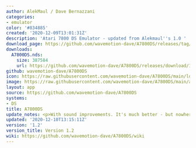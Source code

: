 ```yaml
---
author: AlekMaul / Dave Bernazzani
categories:
- emulator
color: '#834885'
created: '2020-12-09T13:01:31Z'
description: 'Atari 7800 DS Emulator - updated from Alekmaul''s 1.0 '
download_page: https://github.com/wavemotion-dave/A7800DS/releases/tag/1.2
downloads:
  A7800DS.nds:
    size: 387584
    url: https://github.com/wavemotion-dave/A7800DS/releases/download/1.2/A7800DS.nds
github: wavemotion-dave/A7800DS
icon: https://raw.githubusercontent.com/wavemotion-dave/A7800DS/main/logo.bmp
image: https://raw.githubusercontent.com/wavemotion-dave/A7800DS/main/arm9/gfx/bgTop.png
layout: app
source: https://github.com/wavemotion-dave/A7800DS
systems:
- DS
title: A7800DS
update_notes: <p>With sound improvements. It's much better - but nowhere near perfect.</p>
updated: '2020-12-10T13:15:11Z'
version: '1.2'
version_title: Version 1.2
wiki: https://github.com/wavemotion-dave/A7800DS/wiki
---
```

